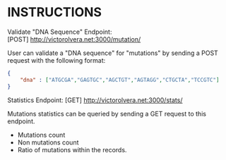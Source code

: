 # INSTRUCTIONS

Validate "DNA Sequence" Endpoint:  
[POST] http://victorolvera.net:3000/mutation/  
  
User can validate a "DNA sequence" for "mutations" by sending a POST request with the following format:  
```json
{
    "dna" : ["ATGCGA","GAGTGC","AGCTGT","AGTAGG","CTGCTA","TCCGTC"]
}
```
  
Statistics Endpoint:
[GET] http://victorolvera.net:3000/stats/

Mutations statistics can be queried by sending a GET request to this endpoint.  
- Mutations count
- Non mutations count
- Ratio of mutations within the records.

